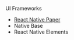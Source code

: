 UI Frameworks

- [React Native Paper](https://callstack.github.io/react-native-paper/)
- Native Base
- React Native Elements
